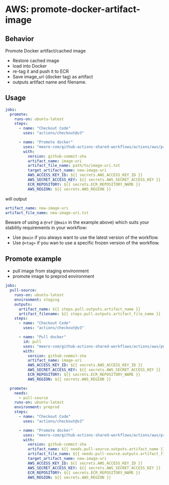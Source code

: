 # AWS: promote-docker-artifact-image

## Behavior

Promote Docker artifact/cached image

- Restore cached image
- load into Docker
- re-tag it and push it to ECR
- Save image_uri (docker tag) as artifact
- outputs artifact name and filename.

## Usage

```yaml
jobs:
  promote:
    runs-on: ubuntu-latest
    steps:
      - name: "Checkout Code"
        uses: "actions/checkout@v3"

      - name: "Promote docker"
        uses: "meero-com/github-actions-shared-workflows/actions/aws/promote-docker-artifact-image@main"
        with:
          version: github-commit-sha
          artifact_name: image-uri
          artifact_file_name: path/to/image-uri.txt
          target_artifact_name: new-image-uri
          AWS_ACCESS_KEY_ID: ${{ secrets.AWS_ACCESS_KEY_ID }}
          AWS_SECRET_ACCESS_KEY: ${{ secrets.AWS_SECRET_ACCESS_KEY }}
          ECR_REPOSITORY: ${{ secrets.ECR_REPOSITORY_NAME }}
          AWS_REGION: ${{ secrets.AWS_REGION }}
```

will output
```yaml
artifact_name: new-image-uri
artifact_file_name: new-image-uri.txt
```

Beware of using a `@ref` (`@main` in the example above) which suits your stability requirements in your workflow:

* Use `@main` if you always want to use the latest version of the workflow.
* Use `@<tag>` if you wan to use a specific frozen version of the workflow.


## Promote example

- pull image from staging environment
- promote image to preprod environment

```yaml
jobs:
  pull-source:
    runs-on: ubuntu-latest
    environment: staging
    outputs:
      artifact_name: ${{ steps.pull.outputs.artifact_name }}
      artifact_filename: ${{ steps.pull.outputs.artifact_file_name }}
    steps:
      - name: "Checkout Code"
        uses: "actions/checkout@v3"

      - name: "Pull docker"
        id: pull
        uses: "meero-com/github-actions-shared-workflows/actions/aws/pull-docker-image@main"
        with:
          version: github-commit-sha
          artifact_name: image-uri
          AWS_ACCESS_KEY_ID: ${{ secrets.AWS_ACCESS_KEY_ID }}
          AWS_SECRET_ACCESS_KEY: ${{ secrets.AWS_SECRET_ACCESS_KEY }}
          ECR_REPOSITORY: ${{ secrets.ECR_REPOSITORY_NAME }}
          AWS_REGION: ${{ secrets.AWS_REGION }}

  promote:
    needs:
      - pull-source
    runs-on: ubuntu-latest
    environment: preprod
    steps:
      - name: "Checkout Code"
        uses: "actions/checkout@v3"

      - name: "Promote docker"
        uses: "meero-com/github-actions-shared-workflows/actions/aws/promote-docker-artifact-image@main"
        with:
          version: github-commit-sha
          artifact_name: ${{ needs.pull-source.outputs.artifact_name }}
          artifact_file_name: ${{ needs.pull-source.outputs.artifact_filename }}
          target_artifact_name: new-image-uri
          AWS_ACCESS_KEY_ID: ${{ secrets.AWS_ACCESS_KEY_ID }}
          AWS_SECRET_ACCESS_KEY: ${{ secrets.AWS_SECRET_ACCESS_KEY }}
          ECR_REPOSITORY: ${{ secrets.ECR_REPOSITORY_NAME }}
          AWS_REGION: ${{ secrets.AWS_REGION }}
```

